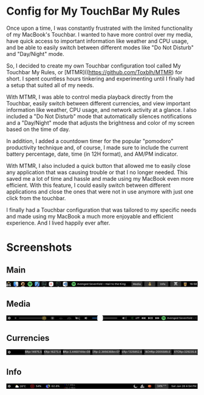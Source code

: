 # Config for My TouchBar My Rules 

Once upon a time, I was constantly frustrated with the limited functionality of my MacBook's Touchbar. I wanted to have more control over my media, have quick access to important information like weather and CPU usage, and be able to easily switch between different modes like "Do Not Disturb" and "Day/Night" mode.

So, I decided to create my own Touchbar configuration tool called My Touchbar My Rules, or [MTMR]((https://github.com/Toxblh/MTMR) for short. I spent countless hours tinkering and experimenting until I finally had a setup that suited all of my needs.

With MTMR, I was able to control media playback directly from the Touchbar, easily switch between different currencies, and view important information like weather, CPU usage, and network activity at a glance. I also included a "Do Not Disturb" mode that automatically silences notifications and a "Day/Night" mode that adjusts the brightness and color of my screen based on the time of day.

In addition, I added a countdown timer for the popular "pomodoro" productivity technique and, of course, I made sure to include the current battery percentage, date, time (in 12H format), and AM/PM indicator.

With MTMR, I also included a quick button that allowed me to easily close any application that was causing trouble or that I no longer needed. This saved me a lot of time and hassle and made using my MacBook even more efficient. With this feature, I could easily switch between different applications and close the ones that were not in use anymore with just one click from the touchbar.

I finally had a Touchbar configuration that was tailored to my specific needs and made using my MacBook a much more enjoyable and efficient experience. And I lived happily ever after.

# Screenshots

## Main
![main](/Images/main.png)

## Media
![media](/Images/media.png)

## Currencies
![currency](/Images/currency.png)

## Info
![info](/Images/info.png)
